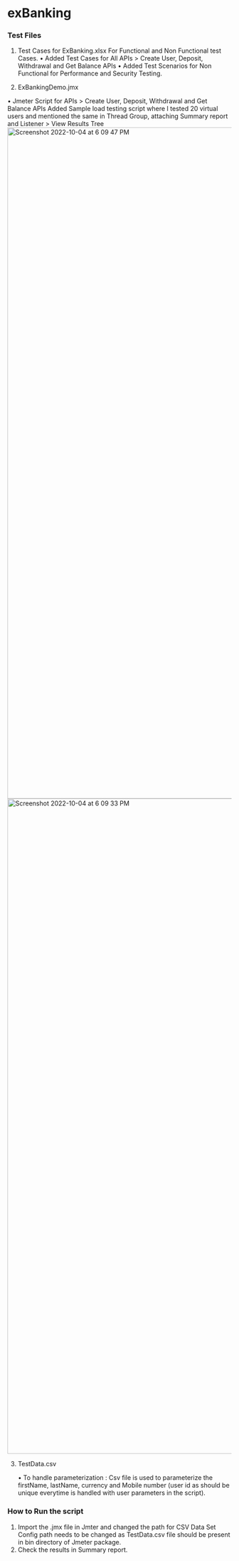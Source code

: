 # exBanking

### Test Files ### 

1. Test Cases for ExBanking.xlsx For Functional and Non Functional test Cases.
 • Added Test Cases for All APIs > Create User, Deposit, Withdrawal and Get Balance APIs
 • Added Test Scenarios for Non Functional for Performance and Security Testing.
 
2. ExBankingDemo.jmx 

  • Jmeter Script for APIs  > Create User, Deposit, Withdrawal and Get Balance APIs
    Added Sample load testing script where I tested 20 virtual users and mentioned the same in Thread Group, attaching Summary report and Listener > View       Results Tree
  <img width="1508" alt="Screenshot 2022-10-04 at 6 09 47 PM" src="https://user-images.githubusercontent.com/54873896/193821581-1c14f1d2-d3bb-4637-bc48-   8572b05d8218.png">
<img width="1472" alt="Screenshot 2022-10-04 at 6 09 33 PM" src="https://user-images.githubusercontent.com/54873896/193821652-a106efb7-2127-4618-83a0-e7392f9ea6ff.png">

3. TestData.csv 

   • To handle parameterization : Csv file is used to parameterize the firstName, lastName, currency and Mobile number (user id as should be unique             everytime is handled with user parameters in the script).
 
   
  ### How to Run the script ### 
 
 1. Import the  .jmx file in Jmter and changed the path for CSV Data Set Config path needs to be changed as TestData.csv file should be present in bin         directory of Jmeter package.
 2. Check the results in Summary report. 
 
   

